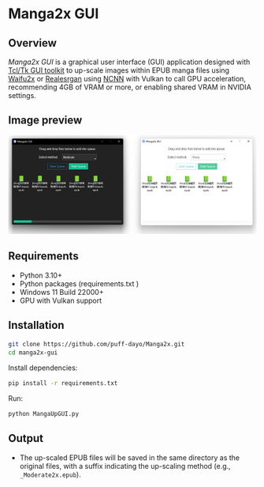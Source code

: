 
# Manga2x GUI

## Overview
_Manga2x GUI_ is a graphical user interface (GUI) application designed with [Tcl/Tk GUI toolkit](https://docs.python.org/3.12/library/tkinter.html) to up-scale images within EPUB manga files using [Waifu2x](https://github.com/nagadomi/waifu2x) or [Realesrgan](https://github.com/xinntao/ESRGAN) using [NCNN](https://github.com/Tencent/ncnn) with Vulkan to call GPU acceleration, recommending 4GB of VRAM or more, or enabling shared VRAM in NVIDIA settings.

## Image preview
<img height="200" src="https://raw.githubusercontent.com/puff-dayo/Manga2x/fba715067f8ddc43a0a73b1e250db8307a650a83/preview.png"/>

## Requirements
- Python 3.10+
- Python packages (requirements.txt )
- Windows 11 Build 22000+ 
- GPU with Vulkan support

## Installation

   ```bash
   git clone https://github.com/puff-dayo/Manga2x.git
   cd manga2x-gui
   ```

Install dependencies:
   ```bash
   pip install -r requirements.txt
   ```

Run:
   ```bash
   python MangaUpGUI.py
   ```

## Output
- The up-scaled EPUB files will be saved in the same directory as the original files, with a suffix indicating the up-scaling method (e.g., `_Moderate2x.epub`).
